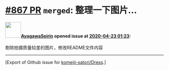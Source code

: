 # [\#867 PR](https://github.com/komeiji-satori/Dress/pull/867) `merged`: 整理一下图片...

#### <img src="https://avatars.githubusercontent.com/u/25474520?u=34014aa843f65a1b78677ced8b5d5b86fcbd1e58&v=4" width="50">[AyagawaSeirin](https://github.com/AyagawaSeirin) opened issue at [2020-04-23 01:23](https://github.com/komeiji-satori/Dress/pull/867):

剔除拍摄质量较差的图片，修改README文件内容




-------------------------------------------------------------------------------



[Export of Github issue for [komeiji-satori/Dress](https://github.com/komeiji-satori/Dress).]
